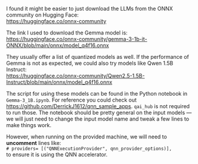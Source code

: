 I found it might be easier to just download the LLMs from the ONNX community on Hugging Face:  
https://huggingface.co/onnx-community

The link I used to download the Gemma model is:  
https://huggingface.co/onnx-community/gemma-3-1b-it-ONNX/blob/main/onnx/model_q4f16.onnx

They usually offer a list of quantized models as well. If the performance of Gemma is not as expected, we could also try models like Qwen 1.5B Instruct:  
https://huggingface.co/onnx-community/Qwen2.5-1.5B-Instruct/blob/main/onnx/model_q4f16.onnx

The script for using these models can be found in the Python notebook in `Gemma-3_1B.ipynb`. For reference you could check out https://github.com/DerrickJ1612/qnn_sample_apps. 
`qai_hub` is not required to run those. The notebook should be pretty general on the input models — we will just need to change the input model name and tweak a few lines to make things work.

However, when running on the provided machine, we will need to **uncomment** lines like:  
`# providers= [("QNNExecutionProvider", qnn_provider_options)],`  
to ensure it is using the QNN accelerator.
